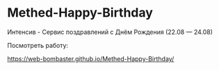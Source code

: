 # Methed-Happy-Birthday

Интенсив - Сервис поздравлений с Днём Рождения (22.08 — 24.08)

Посмотреть работу: 

https://web-bombaster.github.io/Methed-Happy-Birthday/
